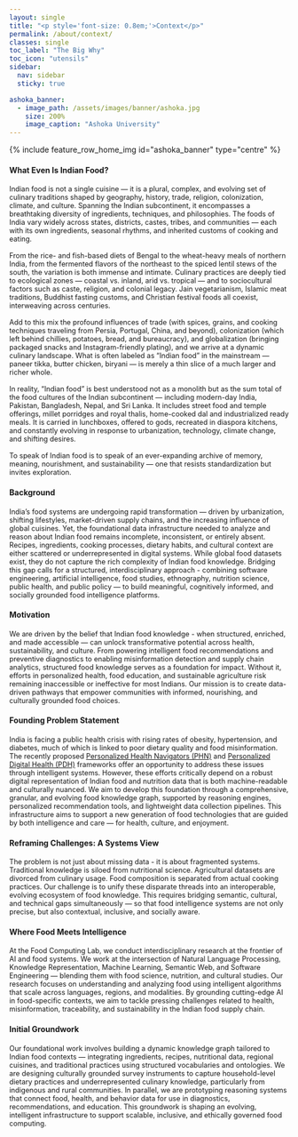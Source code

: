 ```yaml
---
layout: single
title: "<p style='font-size: 0.8em;'>Context</p>"
permalink: /about/context/
classes: single
toc_label: "The Big Why"
toc_icon: "utensils"
sidebar:
  nav: sidebar
  sticky: true

ashoka_banner:
  - image_path: /assets/images/banner/ashoka.jpg
    size: 200%
    image_caption: "Ashoka University"
---
```



<div class="d-flex align-items-center mb-4"> <!-- Flex container for logo and heading -->
      {% include feature_row_home_img id="ashoka_banner" type="centre" %}
</div>

#### What Even Is Indian Food?
<p style="font-size: 0.9em;">
Indian food is not a single cuisine — it is a plural, complex, and evolving set of culinary traditions shaped by geography, history, trade, religion, colonization, climate, and culture. Spanning the Indian subcontinent, it encompasses a breathtaking diversity of ingredients, techniques, and philosophies. The foods of India vary widely across states, districts, castes, tribes, and communities — each with its own ingredients, seasonal rhythms, and inherited customs of cooking and eating.
<br><br>
From the rice- and fish-based diets of Bengal to the wheat-heavy meals of northern India, from the fermented flavors of the northeast to the spiced lentil stews of the south, the variation is both immense and intimate. Culinary practices are deeply tied to ecological zones — coastal vs. inland, arid vs. tropical — and to sociocultural factors such as caste, religion, and colonial legacy. Jain vegetarianism, Islamic meat traditions, Buddhist fasting customs, and Christian festival foods all coexist, interweaving across centuries.
<br><br>
Add to this mix the profound influences of trade (with spices, grains, and cooking techniques traveling from Persia, Portugal, China, and beyond), colonization (which left behind chillies, potatoes, bread, and bureaucracy), and globalization (bringing packaged snacks and Instagram-friendly plating), and we arrive at a dynamic culinary landscape. What is often labeled as “Indian food” in the mainstream — paneer tikka, butter chicken, biryani — is merely a thin slice of a much larger and richer whole.
<br><br>
In reality, “Indian food” is best understood not as a monolith but as the sum total of the food cultures of the Indian subcontinent — including modern-day India, Pakistan, Bangladesh, Nepal, and Sri Lanka. It includes street food and temple offerings, millet porridges and royal thalis, home-cooked dal and industrialized ready meals. It is carried in lunchboxes, offered to gods, recreated in diaspora kitchens, and constantly evolving in response to urbanization, technology, climate change, and shifting desires.
<br><br>
To speak of Indian food is to speak of an ever-expanding archive of memory, meaning, nourishment, and sustainability — one that resists standardization but invites exploration.
</p>

#### Background
<p style="font-size: 0.9em;">India’s food systems are undergoing rapid transformation — driven by urbanization, shifting lifestyles, market-driven supply chains, and the increasing influence of global cuisines. Yet, the foundational data infrastructure needed to analyze and reason about Indian food remains incomplete, inconsistent, or entirely absent. Recipes, ingredients, cooking processes, dietary habits, and cultural context are either scattered or underrepresented in digital systems. While global food datasets exist, they do not capture the rich complexity of Indian food knowledge. Bridging this gap calls for a structured, interdisciplinary approach - combining software engineering, artificial intelligence, food studies, ethnography, nutrition science, public health, and public policy — to build meaningful, cognitively informed, and socially grounded food intelligence platforms.
</p>

#### Motivation
<p style="font-size: 0.9em;">
We are driven by the belief that Indian food knowledge - when structured, enriched, and made accessible — can unlock transformative potential across health, sustainability, and culture. From powering intelligent food recommendations and preventive diagnostics to enabling misinformation detection and supply chain analytics, structured food knowledge serves as a foundation for impact. Without it, efforts in personalized health, food education, and sustainable agriculture risk remaining inaccessible or ineffective for most Indians. Our mission is to create data-driven pathways that empower communities with informed, nourishing, and culturally grounded food choices.
</p>

#### Founding Problem Statement
<p style="font-size: 0.9em;">
India is facing a public health crisis with rising rates of obesity, hypertension, and diabetes, much of which is linked to poor dietary quality and food misinformation. The recently proposed <a href='https://www.iso.org/standard/83497.html'>Personalized Health Navigators (PHN)</a> and <a href='https://www.iso.org/committee/54960.html'>Personalized Digital Health (PDH)</a> frameworks offer an opportunity to address these issues through intelligent systems. However, these efforts critically depend on a robust digital representation of Indian food and nutrition data that is both machine-readable and culturally nuanced. We aim to develop this foundation through a comprehensive, granular, and evolving food knowledge graph, supported by reasoning engines, personalized recommendation tools, and lightweight data collection pipelines. This infrastructure aims to support a new generation of food technologies that are guided by both intelligence and care — for health, culture, and enjoyment.
</p>

#### Reframing Challenges: A Systems View
<p style="font-size: 0.9em;">
The problem is not just about missing data - it is about fragmented systems. Traditional knowledge is siloed from nutritional science. Agricultural datasets are divorced from culinary usage. Food composition is separated from actual cooking practices. Our challenge is to unify these disparate threads into an interoperable, evolving ecosystem of food knowledge. This requires bridging semantic, cultural, and technical gaps simultaneously — so that food intelligence systems are not only precise, but also contextual, inclusive, and socially aware.
</p>

#### Where Food Meets Intelligence
<p style="font-size: 0.9em;">
At the Food Computing Lab, we conduct interdisciplinary research at the frontier of AI and food systems. We work at the intersection of Natural Language Processing, Knowledge Representation, Machine Learning, Semantic Web, and Software Engineering — blending them with food science, nutrition, and cultural studies. Our research focuses on understanding and analyzing food using intelligent algorithms that scale across languages, regions, and modalities. By grounding cutting-edge AI in food-specific contexts, we aim to tackle pressing challenges related to health, misinformation, traceability, and sustainability in the Indian food supply chain.
</p>

#### Initial Groundwork
<p style="font-size: 0.9em;">
Our foundational work involves building a dynamic knowledge graph tailored to Indian food contexts — integrating ingredients, recipes, nutritional data, regional cuisines, and traditional practices using structured vocabularies and ontologies. We are designing culturally grounded survey instruments to capture household-level dietary practices and underrepresented culinary knowledge, particularly from indigenous and rural communities. In parallel, we are prototyping reasoning systems that connect food, health, and behavior data for use in diagnostics, recommendations, and education. This groundwork is shaping an evolving, intelligent infrastructure to support scalable, inclusive, and ethically governed food computing.
</p>